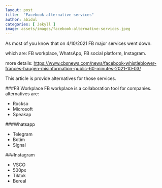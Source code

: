 ```yaml
---
layout: post
title:  "Facebook alternative services"
author: abidul
categories: [ Jekyll ]
image: assets/images/facebook-alternative-services.jpeg
---
```

As most of you know that on 4/10/2021 FB major services went down.

which are: FB workplace, WhatsApp, FB social platform, Instagram.

more details: https://www.cbsnews.com/news/facebook-whistleblower-frances-haugen-misinformation-public-60-minutes-2021-10-03/

This article is provide alternatives for those services.

###FB Workplace
FB workplace is a collaboration tool for companies. alternatives are:
- Rockso
- Microsoft
- Speakap

###Whatsapp
- Telegram
- Botim
- Signal

###Instagram
- VSCO
- 500px
- Tiktok
- Bereal
